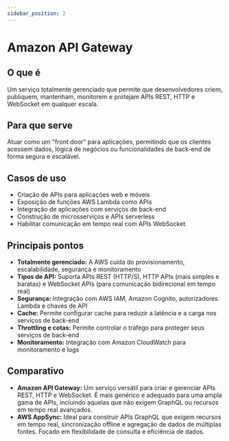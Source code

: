 ```yaml
---
sidebar_position: 2
---
```


# Amazon API Gateway

## O que é
Um serviço totalmente gerenciado que permite que desenvolvedores criem, publiquem, mantenham, monitorem e protejam APIs REST, HTTP e WebSocket em qualquer escala.

## Para que serve
Atuar como um "front door" para aplicações, permitindo que os clientes acessem dados, lógica de negócios ou funcionalidades de back-end de forma segura e escalável.

## Casos de uso
- Criação de APIs para aplicações web e móveis
- Exposição de funções AWS Lambda como APIs
- Integração de aplicações com serviços de back-end
- Construção de microsserviços e APIs serverless
- Habilitar comunicação em tempo real com APIs WebSocket

## Principais pontos
- **Totalmente gerenciado:** A AWS cuida do provisionamento, escalabilidade, segurança e monitoramento
- **Tipos de API:** Suporta APIs REST (HTTP/S), HTTP APIs (mais simples e baratas) e WebSocket APIs (para comunicação bidirecional em tempo real)
- **Segurança:** Integração com AWS IAM, Amazon Cognito, autorizadores Lambda e chaves de API
- **Cache:** Permite configurar cache para reduzir a latência e a carga nos serviços de back-end
- **Throttling e cotas:** Permite controlar o tráfego para proteger seus serviços de back-end
- **Monitoramento:** Integração com Amazon CloudWatch para monitoramento e logs

## Comparativo
- **Amazon API Gateway:** Um serviço versátil para criar e gerenciar APIs REST, HTTP e WebSocket. É mais genérico e adequado para uma ampla gama de APIs, incluindo aquelas que não exigem GraphQL ou recursos em tempo real avançados.
- **AWS AppSync:** Ideal para construir APIs GraphQL que exigem recursos em tempo real, sincronização offline e agregação de dados de múltiplas fontes. Focado em flexibilidade de consulta e eficiência de dados. 
